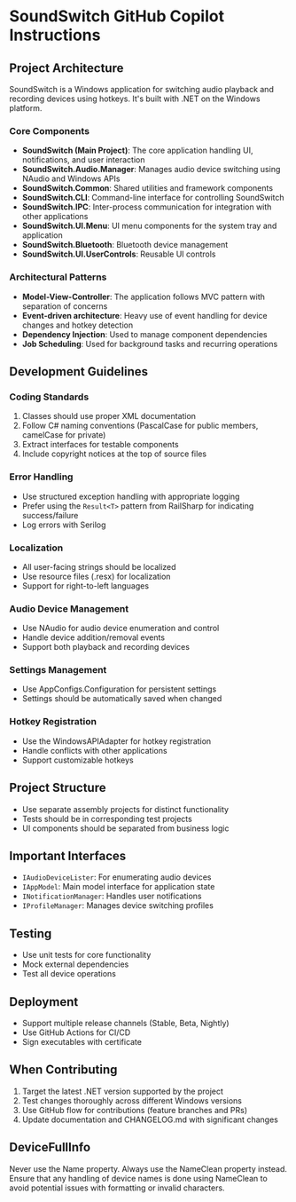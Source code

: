 # SoundSwitch GitHub Copilot Instructions

## Project Architecture

SoundSwitch is a Windows application for switching audio playback and recording devices using hotkeys. It's built with .NET on the Windows platform.

### Core Components

- **SoundSwitch (Main Project)**: The core application handling UI, notifications, and user interaction
- **SoundSwitch.Audio.Manager**: Manages audio device switching using NAudio and Windows APIs
- **SoundSwitch.Common**: Shared utilities and framework components
- **SoundSwitch.CLI**: Command-line interface for controlling SoundSwitch
- **SoundSwitch.IPC**: Inter-process communication for integration with other applications
- **SoundSwitch.UI.Menu**: UI menu components for the system tray and application
- **SoundSwitch.Bluetooth**: Bluetooth device management
- **SoundSwitch.UI.UserControls**: Reusable UI controls

### Architectural Patterns

- **Model-View-Controller**: The application follows MVC pattern with separation of concerns
- **Event-driven architecture**: Heavy use of event handling for device changes and hotkey detection
- **Dependency Injection**: Used to manage component dependencies
- **Job Scheduling**: Used for background tasks and recurring operations

## Development Guidelines

### Coding Standards

1. Classes should use proper XML documentation
2. Follow C# naming conventions (PascalCase for public members, camelCase for private)
3. Extract interfaces for testable components
4. Include copyright notices at the top of source files

### Error Handling

- Use structured exception handling with appropriate logging
- Prefer using the `Result<T>` pattern from RailSharp for indicating success/failure
- Log errors with Serilog

### Localization

- All user-facing strings should be localized
- Use resource files (.resx) for localization
- Support for right-to-left languages

### Audio Device Management

- Use NAudio for audio device enumeration and control
- Handle device addition/removal events
- Support both playback and recording devices

### Settings Management

- Use AppConfigs.Configuration for persistent settings
- Settings should be automatically saved when changed

### Hotkey Registration

- Use the WindowsAPIAdapter for hotkey registration
- Handle conflicts with other applications
- Support customizable hotkeys

## Project Structure

- Use separate assembly projects for distinct functionality
- Tests should be in corresponding test projects
- UI components should be separated from business logic

## Important Interfaces

- `IAudioDeviceLister`: For enumerating audio devices
- `IAppModel`: Main model interface for application state
- `INotificationManager`: Handles user notifications
- `IProfileManager`: Manages device switching profiles

## Testing

- Use unit tests for core functionality
- Mock external dependencies
- Test all device operations

## Deployment

- Support multiple release channels (Stable, Beta, Nightly)
- Use GitHub Actions for CI/CD
- Sign executables with certificate

## When Contributing

1. Target the latest .NET version supported by the project
2. Test changes thoroughly across different Windows versions
3. Use GitHub flow for contributions (feature branches and PRs)
4. Update documentation and CHANGELOG.md with significant changes

## DeviceFullInfo

Never use the Name property. Always use the NameClean property instead. Ensure that any handling of device names is done using NameClean to avoid potential issues with formatting or invalid characters.
